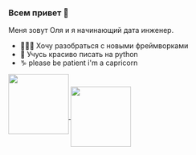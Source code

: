 ### Всем привет 👋

Меня зовут Оля и я начинающий дата инженер.

- 👷🏻‍♀️ Хочу разобраться с новыми фреймворками
- 🐍 Учусь красиво писать на python
- ♑️ please be patient i'm a capricorn

<div>
  <a href="https://github-readme-stats.vercel.app/api/top-langs/?username=ol-pg&layout=compact">
    <img align="center" height="120" style="margin-bottom: 50px" src="https://github-readme-stats.vercel.app/api/top-langs/?username=ol-pg&layout=compact"/>
  </a>
  
  <a href="https://github-readme-stats.vercel.app/api?username=ol-pg&show_icons=true&hide=issues">
  <img align="center" height="120" src="https://github-readme-stats.vercel.app/api?username=ol-pg&show_icons=true&hide=issues"/>
  </a>
</div>
